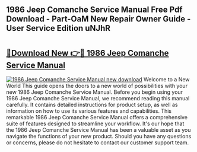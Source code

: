 ## 1986 Jeep Comanche Service Manual Free Pdf Download - Part-OaM New Repair Owner Guide - User Service Edition uNJhR

# <h2><a href="http://bc6672.oget.top/?id=1986+Jeep+Comanche+Service+Manual">🔗Download New 👉🔴 1986 Jeep Comanche Service Manual</a></h2>

[![1986 Jeep Comanche Service Manual new download](https://i.imgur.com/5g1atiW.png)](http://bc6672.oget.top/?id=1986+Jeep+Comanche+Service+Manual)
Welcome to a New World This guide opens the doors to a new world of possibilities with your new 1986 Jeep Comanche Service Manual. Before you begin using your 1986 Jeep Comanche Service Manual, we recommend reading this manual carefully. It contains detailed instructions for product setup, as well as information on how to use its various features and capabilities. This remarkable 1986 Jeep Comanche Service Manual offers a comprehensive suite of features designed to streamline your workflow. It's our hope that the 1986 Jeep Comanche Service Manual has been a valuable asset as you navigate the functions of your new product. Should you have any questions or concerns, please do not hesitate to contact our customer support team.
